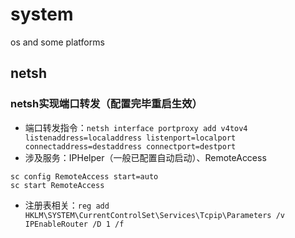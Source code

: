 # system
os and some platforms

## netsh
### netsh实现端口转发（配置完毕重启生效）
- 端口转发指令：`netsh interface portproxy add v4tov4 listenaddress=localaddress listenport=localport connectaddress=destaddress connectport=destport`
- 涉及服务：IPHelper（一般已配置自动启动）、RemoteAccess
```
sc config RemoteAccess start=auto
sc start RemoteAccess
```
- 注册表相关：`reg add HKLM\SYSTEM\CurrentControlSet\Services\Tcpip\Parameters /v IPEnableRouter /D 1 /f`
